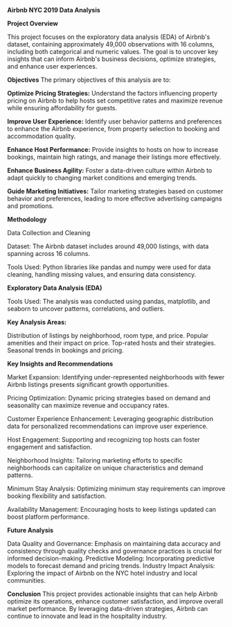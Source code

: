 **Airbnb NYC 2019 Data Analysis**

**Project Overview**

This project focuses on the exploratory data analysis (EDA) of Airbnb's dataset, containing approximately 49,000 observations with 16 columns, including both categorical and numeric values. The goal is to uncover key insights that can inform Airbnb's business decisions, optimize strategies, and enhance user experiences.

**Objectives**
The primary objectives of this analysis are to:

**Optimize Pricing Strategies:** Understand the factors influencing property pricing on Airbnb to help hosts set competitive rates and maximize revenue while ensuring affordability for guests.

**Improve User Experience:** Identify user behavior patterns and preferences to enhance the Airbnb experience, from property selection to booking and accommodation quality.

**Enhance Host Performance:** Provide insights to hosts on how to increase bookings, maintain high ratings, and manage their listings more effectively.

**Enhance Business Agility:** Foster a data-driven culture within Airbnb to adapt quickly to changing market conditions and emerging trends.

**Guide Marketing Initiatives:** Tailor marketing strategies based on customer behavior and preferences, leading to more effective advertising campaigns and promotions.

**Methodology**

Data Collection and Cleaning

Dataset: The Airbnb dataset includes around 49,000 listings, with data spanning across 16 columns.

Tools Used: Python libraries like pandas and numpy were used for data cleaning, handling missing values, and ensuring data consistency.

**Exploratory Data Analysis (EDA)**

Tools Used: The analysis was conducted using pandas, matplotlib, and seaborn to uncover patterns, correlations, and outliers.

**Key Analysis Areas:**

Distribution of listings by neighborhood, room type, and price.
Popular amenities and their impact on price.
Top-rated hosts and their strategies.
Seasonal trends in bookings and pricing.

**Key Insights and Recommendations**

Market Expansion: Identifying under-represented neighborhoods with fewer Airbnb listings presents significant growth opportunities.

Pricing Optimization: Dynamic pricing strategies based on demand and seasonality can maximize revenue and occupancy rates.

Customer Experience Enhancement: Leveraging geographic distribution data for personalized recommendations can improve user experience.

Host Engagement: Supporting and recognizing top hosts can foster engagement and satisfaction.

Neighborhood Insights: Tailoring marketing efforts to specific neighborhoods can capitalize on unique characteristics and demand patterns.

Minimum Stay Analysis: Optimizing minimum stay requirements can improve booking flexibility and satisfaction.

Availability Management: Encouraging hosts to keep listings updated can boost platform performance.

**Future Analysis**

Data Quality and Governance: Emphasis on maintaining data accuracy and consistency through quality checks and governance practices is crucial for informed decision-making.
Predictive Modeling: Incorporating predictive models to forecast demand and pricing trends.
Industry Impact Analysis: Exploring the impact of Airbnb on the NYC hotel industry and local communities.

**Conclusion**
This project provides actionable insights that can help Airbnb optimize its operations, enhance customer satisfaction, and improve overall market performance. By leveraging data-driven strategies, Airbnb can continue to innovate and lead in the hospitality industry.

